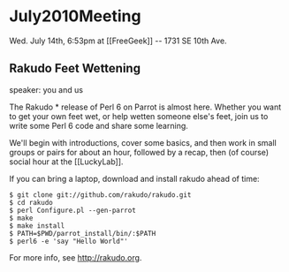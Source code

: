 # July2010Meeting

Wed. July 14th, 6:53pm at [[FreeGeek]] -- 1731 SE 10th Ave.

## Rakudo Feet Wettening

speaker: you and us

The Rakudo * release of Perl 6 on Parrot is almost here. Whether you want to get your own feet wet, or help wetten someone else's feet, join us to write some Perl 6 code and share some learning.

We'll begin with introductions, cover some basics, and then work in small groups or pairs for about an hour, followed by a recap, then (of course) social hour at the [[LuckyLab]].

If you can bring a laptop, download and install rakudo ahead of time:

    $ git clone git://github.com/rakudo/rakudo.git
    $ cd rakudo
    $ perl Configure.pl --gen-parrot
    $ make
    $ make install
    $ PATH=$PWD/parrot_install/bin/:$PATH
    $ perl6 -e 'say "Hello World"'

For more info, see http://rakudo.org.
